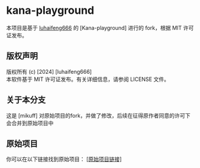 # kana-playground
本项目是基于 <a href="https://github.com/luhaifeng666">luhaifeng666</a> 的 [Kana-playground] 进行的 fork，根据 MIT 许可证发布。

## 版权声明
版权所有 (c) [2024] [luhaifeng666]</br>
本软件基于 MIT 许可证发布。有关详细信息，请参阅 LICENSE 文件。

## 关于本分支
这是 [mikuff] 对原始项目的fork，并做了修改，后续在征得原作者同意的许可下会合并到原始项目中

## 原始项目
你可以在以下链接找到原始项目：
<a href="https://www.buymeacoffee.com/luhaifeng">[原始项目链接]</a>




